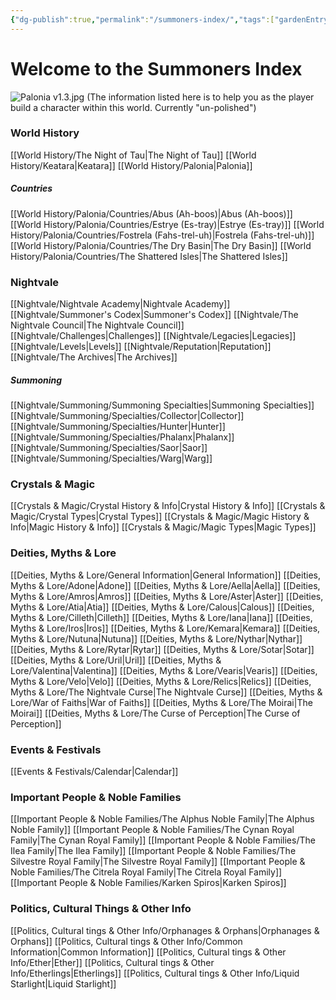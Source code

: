 ```yaml
---
{"dg-publish":true,"permalink":"/summoners-index/","tags":["gardenEntry"]}
---
```


# Welcome to the Summoners Index
 ![Palonia v1.3.jpg](/img/user/Images/Palonia%20v1.3.jpg)
(The information listed here is to help you as the player build a character within this world. Currently "un-polished")
### World History
[[World History/The Night of Tau\|The Night of Tau]]
[[World History/Keatara\|Keatara]]
[[World History/Palonia\|Palonia]]

##### Countries
[[World History/Palonia/Countries/Abus (Ah-boos)\|Abus (Ah-boos)]]
[[World History/Palonia/Countries/Estrye (Es-tray)\|Estrye (Es-tray)]]
[[World History/Palonia/Countries/Fostrela (Fahs-trel-uh)\|Fostrela (Fahs-trel-uh)]]
[[World History/Palonia/Countries/The Dry Basin\|The Dry Basin]]
[[World History/Palonia/Countries/The Shattered Isles\|The Shattered Isles]]

### Nightvale
[[Nightvale/Nightvale Academy\|Nightvale Academy]]
[[Nightvale/Summoner's Codex\|Summoner's Codex]]
[[Nightvale/The Nightvale Council\|The Nightvale Council]]
[[Nightvale/Challenges\|Challenges]]
[[Nightvale/Legacies\|Legacies]]
[[Nightvale/Levels\|Levels]]
[[Nightvale/Reputation\|Reputation]]
[[Nightvale/The Archives\|The Archives]]
##### Summoning
[[Nightvale/Summoning/Summoning Specialties\|Summoning Specialties]]
[[Nightvale/Summoning/Specialties/Collector\|Collector]]
[[Nightvale/Summoning/Specialties/Hunter\|Hunter]]
[[Nightvale/Summoning/Specialties/Phalanx\|Phalanx]]
[[Nightvale/Summoning/Specialties/Saor\|Saor]]
[[Nightvale/Summoning/Specialties/Warg\|Warg]]

### Crystals & Magic
[[Crystals & Magic/Crystal History & Info\|Crystal History & Info]]
[[Crystals & Magic/Crystal Types\|Crystal Types]]
[[Crystals & Magic/Magic History & Info\|Magic History & Info]]
[[Crystals & Magic/Magic Types\|Magic Types]]

### Deities, Myths & Lore
[[Deities, Myths & Lore/General Information\|General Information]]
[[Deities, Myths & Lore/Adone\|Adone]]
[[Deities, Myths & Lore/Aella\|Aella]]
[[Deities, Myths & Lore/Amros\|Amros]]
[[Deities, Myths & Lore/Aster\|Aster]]
[[Deities, Myths & Lore/Atia\|Atia]]
[[Deities, Myths & Lore/Calous\|Calous]]
[[Deities, Myths & Lore/Cilleth\|Cilleth]]
[[Deities, Myths & Lore/Iana\|Iana]]
[[Deities, Myths & Lore/Iros\|Iros]]
[[Deities, Myths & Lore/Kemara\|Kemara]]
[[Deities, Myths & Lore/Nutuna\|Nutuna]]
[[Deities, Myths & Lore/Nythar\|Nythar]]
[[Deities, Myths & Lore/Rytar\|Rytar]]
[[Deities, Myths & Lore/Sotar\|Sotar]]
[[Deities, Myths & Lore/Uril\|Uril]]
[[Deities, Myths & Lore/Valentina\|Valentina]]
[[Deities, Myths & Lore/Vearis\|Vearis]]
[[Deities, Myths & Lore/Velo\|Velo]]
[[Deities, Myths & Lore/Relics\|Relics]]
[[Deities, Myths & Lore/The Nightvale Curse\|The Nightvale Curse]]
[[Deities, Myths & Lore/War of Faiths\|War of Faiths]]
[[Deities, Myths & Lore/The Moirai\|The Moirai]]
[[Deities, Myths & Lore/The Curse of Perception\|The Curse of Perception]]

### Events & Festivals
[[Events & Festivals/Calendar\|Calendar]]

### Important People & Noble Families
[[Important People & Noble Families/The Alphus Noble Family\|The Alphus Noble Family]]
[[Important People & Noble Families/The Cynan Royal Family\|The Cynan Royal Family]]
[[Important People & Noble Families/The Ilea Family\|The Ilea Family]]
[[Important People & Noble Families/The Silvestre Royal Family\|The Silvestre Royal Family]]
[[Important People & Noble Families/The Citrela Royal Family\|The Citrela Royal Family]]
[[Important People & Noble Families/Karken Spiros\|Karken Spiros]]

### Politics, Cultural Things & Other Info
[[Politics, Cultural tings & Other Info/Orphanages & Orphans\|Orphanages & Orphans]]
[[Politics, Cultural tings & Other Info/Common Information\|Common Information]]
[[Politics, Cultural tings & Other Info/Ether\|Ether]]
[[Politics, Cultural tings & Other Info/Etherlings\|Etherlings]]
[[Politics, Cultural tings & Other Info/Liquid Starlight\|Liquid Starlight]]